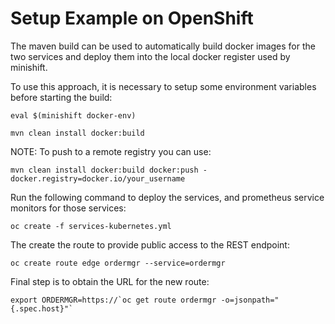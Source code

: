 # Setup Example on OpenShift

The maven build can be used to automatically build docker images for the two services and deploy them into the
local docker register used by minishift.

To use this approach, it is necessary to setup some environment variables before starting the build:

```
eval $(minishift docker-env)

mvn clean install docker:build
```

NOTE: To push to a remote registry you can use:
```
mvn clean install docker:build docker:push -docker.registry=docker.io/your_username
```

Run the following command to deploy the services, and prometheus service monitors for those services:

```
oc create -f services-kubernetes.yml
```

The create the route to provide public access to the REST endpoint:

```
oc create route edge ordermgr --service=ordermgr
```

Final step is to obtain the URL for the new route:


```
export ORDERMGR=https://`oc get route ordermgr -o=jsonpath="{.spec.host}"`
```
